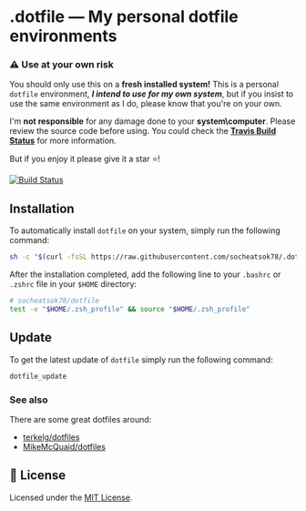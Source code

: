 # .dotfile — My personal dotfile environments

### :warning: Use at your own risk
You should only use this on a **fresh installed system!**
This is a personal `dotfile` environment, ***I intend to use for my own system***, but if you insist to use the same environment as I do, please know that you're on your own.

I'm **not responsible** for any damage done to your **system\computer**. Please review the source code before using. You could check the **[Travis Build Status][travis-ci-status]** for more information.

But if you enjoy it please give it a star :star:!

[![Build Status](https://travis-ci.com/socheatsok78/.dotfile.svg?branch=master)][travis-ci-status]

## Installation
To automatically install `dotfile` on your system, simply run the following command:

```sh
sh -c "$(curl -fsSL https://raw.githubusercontent.com/socheatsok78/.dotfile/master/install)"
```

After the installation completed, add the following line to your `.bashrc` or `.zshrc` file in your `$HOME` directory:
```sh
# socheatsok78/dotfile
test -e "$HOME/.zsh_profile" && source "$HOME/.zsh_profile"
```

## Update
To get the latest update of `dotfile` simply run the following command:
```sh
dotfile_update
```

### See also
There are some great dotfiles around:
- [terkelg/dotfiles](https://github.com/terkelg/dotfiles)
- [MikeMcQuaid/dotfiles](https://github.com/MikeMcQuaid/dotfiles)

## :memo: License
Licensed under the [MIT License](LICENSE).

[travis-ci-status]: https://travis-ci.com/socheatsok78/.dotfile

